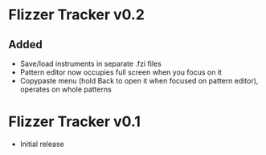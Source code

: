 # Flizzer Tracker v0.2 #

## Added ##
- Save/load instruments in separate .fzi files
- Pattern editor now occupies full screen when you focus on it
- Copypaste menu (hold Back to open it when focused on pattern editor), operates on whole patterns

# Flizzer Tracker v0.1 #

- Initial release